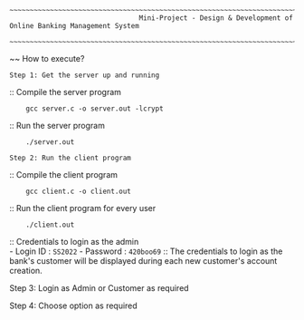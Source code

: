 						~~~~~~~~~~~~~~~~~~~~~~~~~~~~~~~~~~~~~~~~~~~~~~~~~~~~~~~~~~~~~~~~~~~~~~~~~~~~~~~~~~~~~~~~~~~~~~~~~~~~~~~~~
									Mini-Project - Design & Development of Online Banking Management System
						~~~~~~~~~~~~~~~~~~~~~~~~~~~~~~~~~~~~~~~~~~~~~~~~~~~~~~~~~~~~~~~~~~~~~~~~~~~~~~~~~~~~~~~~~~~~~~~~~~~~~~~~~
~~ How to execute?

~~~~~~~~~~~~~~~~~~~~~~~~~~~~~~~~~~~~~~~~~~~~~
Step 1: Get the server up and running 
~~~~~~~~~~~~~~~~~~~~~~~~~~~~~~~~~~~~~~~~~~~~~~ 
:: Compile the server program  

        gcc server.c -o server.out -lcrypt

:: Run the server program

        ./server.out
 
~~~~~~~~~~~~~~~~~~~~~~~~~~~~~~~~~~~~~~~~~~~~~~
Step 2: Run the client program
~~~~~~~~~~~~~~~~~~~~~~~~~~~~~~~~~~~~~~~~~~~~~~
:: Compile the client program
    
        gcc client.c -o client.out
   
:: Run the client program for every user
    
        ./client.out

:: Credentials to login as the admin  
    - Login ID : `SS2022`
    - Password : `420boo69`
:: The credentials to login as the bank's customer will be displayed during each new customer's account creation.  

Step 3: Login as Admin or Customer as required

Step 4: Choose option as required
